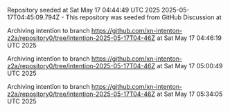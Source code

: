 Repository seeded at Sat May 17 04:44:49 UTC 2025
 2025-05-17T04:45:09.794Z - This repository was seeded from GitHub Discussion  at 

Archiving intentïon to branch https://github.com/xn-intenton-z2a/repository0/tree/intention-2025-05-17T04-46Z at Sat May 17 04:46:19 UTC 2025

Archiving intentïon to branch https://github.com/xn-intenton-z2a/repository0/tree/intention-2025-05-17T04-46Z at Sat May 17 05:00:49 UTC 2025

Archiving intentïon to branch https://github.com/xn-intenton-z2a/repository0/tree/intention-2025-05-17T04-46Z at Sat May 17 05:34:05 UTC 2025
